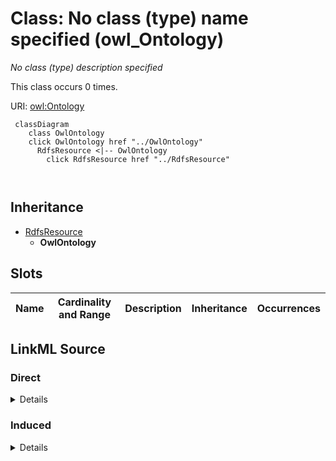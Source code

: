 

# Class: No class (type) name specified (owl_Ontology)


_No class (type) description specified_






This class occurs 0 times.


URI: [owl:Ontology](http://www.w3.org/2002/07/owl#Ontology)






```mermaid
 classDiagram
    class OwlOntology
    click OwlOntology href "../OwlOntology"
      RdfsResource <|-- OwlOntology
        click RdfsResource href "../RdfsResource"
      
      
```





## Inheritance
* [RdfsResource](../classes/RdfsResource.md)
    * **OwlOntology**



## Slots

| Name | Cardinality and Range | Description | Inheritance | Occurrences |
| ---  | --- | --- | --- | --- |














## LinkML Source

<!-- TODO: investigate https://stackoverflow.com/questions/37606292/how-to-create-tabbed-code-blocks-in-mkdocs-or-sphinx -->

### Direct

<details>

```yaml
name: owl_Ontology
conforms_to: No schema conformance document specified
annotations:
  count:
    tag: count
    value: 0
description: No class (type) description specified
title: No class (type) name specified
from_schema: hydrology-kg
rank: 1000
is_a: rdfs_Resource
class_uri: owl:Ontology

```
</details>

### Induced

<details>

```yaml
name: owl_Ontology
conforms_to: No schema conformance document specified
annotations:
  count:
    tag: count
    value: 0
description: No class (type) description specified
title: No class (type) name specified
from_schema: hydrology-kg
rank: 1000
is_a: rdfs_Resource
class_uri: owl:Ontology

```
</details>